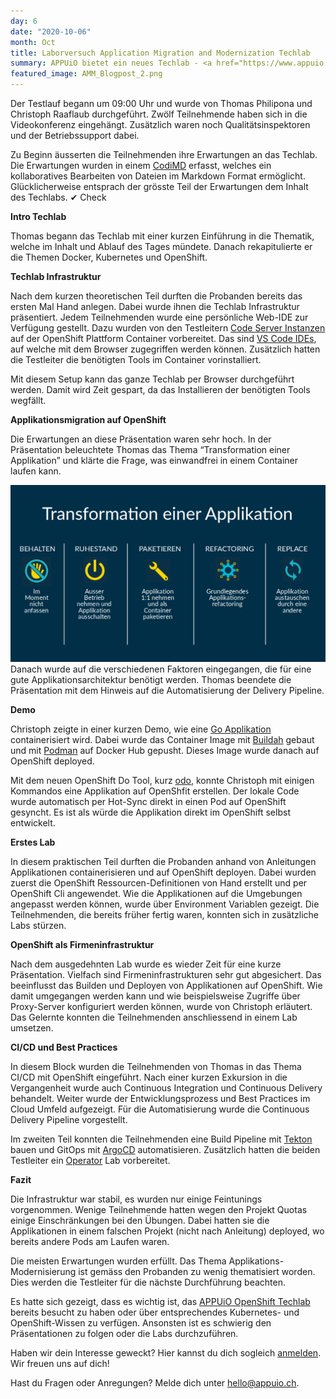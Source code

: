 ```yaml
---
day: 6
date: "2020-10-06"
month: Oct
title: Laborversuch Application Migration and Modernization Techlab
summary: APPUiO bietet ein neues Techlab - <a href="https://www.appuio.ch/ammtechlab.html">das Application Migration and Modernization Techlab</a> - an. Im letzten Monat wurde ein interner Testlauf bei Puzzle durchgeführt. Ob der Inhalt den Erwartungen entsprach und die Infrastruktur einwandfrei klappte, erfährst du in diesem Blogpost.
featured_image: AMM_Blogpost_2.png
---
```

Der Testlauf begann um 09:00 Uhr und wurde von Thomas Philipona und Christoph Raaflaub durchgeführt. Zwölf Teilnehmende haben sich in die Videokonferenz eingehängt. Zusätzlich waren noch Qualitätsinspektoren und der Betriebssupport dabei.

Zu Beginn äusserten die Teilnehmenden ihre Erwartungen an das Techlab. Die Erwartungen wurden in einem [CodiMD](https://github.com/hackmdio/codimd) erfasst, welches ein kollaboratives Bearbeiten von Dateien im Markdown Format ermöglicht. Glücklicherweise entsprach der grösste Teil der Erwartungen dem Inhalt des Techlabs. ✔ Check 

**Intro Techlab**

Thomas begann das Techlab mit einer kurzen Einführung in die Thematik, welche im Inhalt und Ablauf des Tages mündete. Danach rekapitulierte er die Themen Docker, Kubernetes und OpenShift.

**Techlab Infrastruktur**

Nach dem kurzen theoretischen Teil durften die Probanden bereits das ersten Mal Hand anlegen. Dabei wurde ihnen die Techlab Infrastruktur präsentiert. Jedem Teilnehmenden wurde eine persönliche Web-IDE zur Verfügung gestellt. Dazu wurden von den Testleitern [Code Server Instanzen](https://hub.docker.com/r/codercom/code-server) auf der OpenShift Plattform Container vorbereitet. Das sind [VS Code IDEs](https://code.visualstudio.com/), auf welche mit dem Browser zugegriffen werden können. Zusätzlich hatten die Testleiter die benötigten Tools im Container vorinstalliert.

Mit diesem Setup kann das ganze Techlab per Browser durchgeführt werden. Damit wird Zeit gespart, da das Installieren der benötigten Tools wegfällt.

**Applikationsmigration auf OpenShift**

Die Erwartungen an diese Präsentation waren sehr hoch. In der Präsentation beleuchtete Thomas das Thema “Transformation einer Applikation” und klärte die Frage, was einwandfrei in einem Container laufen kann.

![Transformation Applikation](AMM_Blogpost_1.png)Danach wurde auf die verschiedenen Faktoren eingegangen, die für eine gute Applikationsarchitektur benötigt werden. Thomas beendete die Präsentation mit dem Hinweis auf die Automatisierung der Delivery Pipeline.

**Demo**

Christoph zeigte in einer kurzen Demo, wie eine [Go Applikation](https://golang.org/) containerisiert wird. Dabei wurde das Container Image mit [Buildah](https://github.com/containers/buildah) gebaut und mit [Podman](https://podman.io/) auf Docker Hub gepusht. Dieses Image wurde danach auf OpenShift deployed.

Mit dem neuen OpenShift Do Tool, kurz [odo](https://github.com/openshift/odo), konnte Christoph mit einigen Kommandos eine Applikation auf OpenShfit erstellen. Der lokale Code wurde automatisch per Hot-Sync direkt in einen Pod auf OpenShift gesyncht. Es ist als würde die Applikation direkt im OpenShift selbst entwickelt.

**Erstes Lab**

In diesem praktischen Teil durften die Probanden anhand von Anleitungen Applikationen containerisieren und auf OpenShift deployen. Dabei wurden zuerst die OpenShift Ressourcen-Definitionen von Hand erstellt und per OpenShift Cli angewendet. Wie die Applikationen auf die Umgebungen angepasst werden können, wurde über Environment Variablen gezeigt. Die Teilnehmenden, die bereits früher fertig waren, konnten sich in zusätzliche Labs stürzen.

**OpenShift als Firmeninfrastruktur**

Nach dem ausgedehnten Lab wurde es wieder Zeit für eine kurze Präsentation. Vielfach sind Firmeninfrastrukturen sehr gut abgesichert. Das beeinflusst das Builden und Deployen von Applikationen auf OpenShift. Wie damit umgegangen werden kann und wie beispielsweise Zugriffe über Proxy-Server konfiguriert werden können, wurde von Christoph erläutert. Das Gelernte konnten die Teilnehmenden anschliessend in einem Lab umsetzen.

**CI/CD und Best Practices**

In diesem Block wurden die Teilnehmenden von Thomas in das Thema CI/CD mit OpenShift eingeführt. Nach einer kurzen Exkursion in die Vergangenheit wurde auch Continuous Integration und Continuous Delivery behandelt. Weiter wurde der Entwicklungsprozess und Best Practices im Cloud Umfeld aufgezeigt. Für die Automatisierung wurde die Continuous Delivery Pipeline vorgestellt.

Im zweiten Teil konnten die Teilnehmenden eine Build Pipeline mit [Tekton](https://tekton.dev/) bauen und GitOps mit [ArgoCD](https://argoproj.github.io/argo-cd/) automatisieren. Zusätzlich hatten die beiden Testleiter ein [Operator](https://operatorhub.io/) Lab vorbereitet.

**Fazit**

Die Infrastruktur war stabil, es wurden nur einige Feintunings vorgenommen. Wenige Teilnehmende hatten wegen den Projekt Quotas einige Einschränkungen bei den Übungen. Dabei hatten sie die Applikationen in einem falschen Projekt (nicht nach Anleitung) deployed, wo bereits andere Pods am Laufen waren.

Die meisten Erwartungen wurden erfüllt. Das Thema Applikations-Modernisierung ist gemäss den Probanden zu wenig thematisiert worden. Dies werden die Testleiter für die nächste Durchführung beachten.

Es hatte sich gezeigt, dass es wichtig ist, das [APPUiO OpenShift Techlab](https://appuio.ch/ostechlab.html) bereits besucht zu haben oder über entsprechendes Kubernetes- und OpenShift-Wissen zu verfügen. Ansonsten ist es schwierig den Präsentationen zu folgen oder die Labs durchzuführen.

Haben wir dein Interesse geweckt? Hier kannst du dich sogleich [anmelden](https://www.appuio.ch/ammtechlab.html). Wir freuen uns auf dich!

Hast du Fragen oder Anregungen? Melde dich unter [hello@appuio.ch](mailto:hello@appuio.ch).


